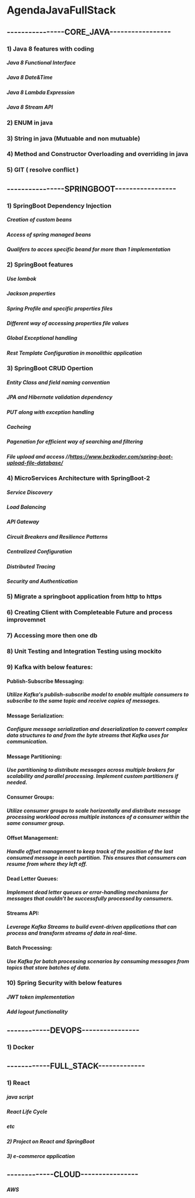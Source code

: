 # AgendaJavaFullStack

## ----------------CORE_JAVA-----------------

 ### 1) Java 8 features with coding
  ##### Java 8 Functional Interface
  ##### Java 8 Date&Time
  ##### Java 8 Lambda Expression
  ##### Java 8 Stream API
  
 ### 2) ENUM in java
 ### 3) String in java (Mutuable and non mutuable)
 ### 4) Method and Constructor Overloading and overriding in java 
 ### 5) GIT ( resolve conflict )
 
## ----------------SPRINGBOOT-----------------

### 1) SpringBoot Dependency Injection
##### Creation of custom beans
##### Access of spring managed beans
##### Qualifers to acces specific beand for more than 1 implementation

### 2) SpringBoot features
#####  Use lombok
#####  Jackson properties
#####  Spring Profile and specific properties files
#####  Different way of accessing properties file values
#####  Global Exceptional handling 
#####  Rest Template Configuration in monolithic application


### 3) SpringBoot CRUD Opertion
##### Entity Class and field naming convention 
##### JPA and Hibernate validation dependency
##### PUT along with exception handling
##### Cacheing
##### Pagenation for efficient way of searching and filtering
##### File upload and access //https://www.bezkoder.com/spring-boot-upload-file-database/

### 4) MicroServices Architecture with SpringBoot-2
##### Service Discovery
##### Load Balancing
##### API Gateway
##### Circuit Breakers and Resilience Patterns
##### Centralized Configuration
##### Distributed Tracing
##### Security and Authentication

### 5) Migrate a springboot application from http to https

### 6) Creating Client with Completeable Future and process improvemnet

### 7) Accessing more then one db

### 8) Unit Testing and Integration Testing using mockito

### 9) Kafka with below features:
#### Publish-Subscribe Messaging:
#####      Utilize Kafka's publish-subscribe model to enable multiple consumers to subscribe to the same topic and receive copies of messages.
#### Message Serialization:
#####      Configure message serialization and deserialization to convert complex data structures to and from the byte streams that Kafka uses for communication.
#### Message Partitioning:
#####      Use partitioning to distribute messages across multiple brokers for scalability and parallel processing. Implement custom partitioners if needed.
#### Consumer Groups:
#####      Utilize consumer groups to scale horizontally and distribute message processing workload across multiple instances of a consumer within the same consumer group.
#### Offset Management:
#####      Handle offset management to keep track of the position of the last consumed message in each partition. This ensures that consumers can resume from where they left off.
#### Dead Letter Queues:
#####      Implement dead letter queues or error-handling mechanisms for messages that couldn't be successfully processed by consumers.
#### Streams API:
#####      Leverage Kafka Streams to build event-driven applications that can process and transform streams of data in real-time.
#### Batch Processing:
#####      Use Kafka for batch processing scenarios by consuming messages from topics that store batches of data.

### 10) Spring Security with below features
##### JWT token implementation
##### Add logout functionality

## ------------DEVOPS----------------
### 1) Docker

## ------------FULL_STACK-------------
### 1) React
##### java script
##### React Life Cycle
##### etc
##### 2) Project on React and SpringBoot
##### 3) e-commerce application

## -------------CLOUD----------------
##### AWS
        
